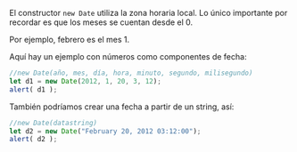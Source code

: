 El constructor `new Date` utiliza la zona horaria local. Lo único importante por recordar es que los meses se cuentan desde el 0.

Por ejemplo, febrero es el mes 1.

Aquí hay un ejemplo con números como componentes de fecha:

```js run
//new Date(año, mes, día, hora, minuto, segundo, milisegundo)
let d1 = new Date(2012, 1, 20, 3, 12);
alert( d1 );
```
También podríamos crear una fecha a partir de un string, así:

```js run
//new Date(datastring)
let d2 = new Date("February 20, 2012 03:12:00");
alert( d2 );
```
